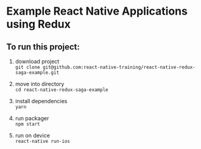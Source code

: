 # Example React Native Applications using Redux

## To run this project:

1. download project   
`
git clone git@github.com:react-native-training/react-native-redux-saga-example.git
`

2. move into directory   
`
cd react-native-redux-saga-example
`

3. install dependencies   
`
yarn
`

4. run packager   
`
npm start
`

5. run on device   
`
react-native run-ios
`